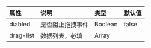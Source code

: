 | 属性           | 说明                       | 类型     |        默认值                                          |
|:--------------|:--------------------------|:--------|:-----------------------------------------------------|
| diabled          | 是否阻止拖拽事件 | Boolean   |                     false                        |
| drag-list        | 数据列表，必填 | Array   |                                             |